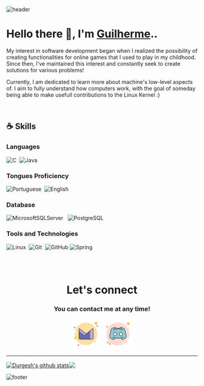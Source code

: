 ![header](https://capsule-render.vercel.app/api?type=waving&color=gradient&height=250&section=header&text=FireguiQueen,&desc=Backend%20developer&fontSize=55&fontAlignY=40&fontAlign=44&descAlignY=53&descAlign=53&animation=fadeIn)


# Hello there 👋, I'm <a href="https://github.com/FireguiQueen/FireguiQueen#tools-and-technologies">Guilherme</a>..
My interest in software development began when I realized the possibility of creating functionalities for online games that I used to play in my childhood. Since then, I've maintained this interest and constantly seek to create solutions for various problems!

Currently, I am dedicated to learn more about machine's low-level aspects of. I aim to fully understand how computers work, with the goal of someday being able to make usefull contributions to the Linux Kernel :)

<br>

## :coffee: Skills

### Languages
![C](https://img.shields.io/badge/C-%231572B6.svg?style=for-the-badge&logo=&logoColor=white)&nbsp;
![Java](https://img.shields.io/badge/java-f94449?style=for-the-badge&logo=openjdk&logoColor=white)&nbsp;

<!-- ![Javascript](https://img.shields.io/badge/javascript-ede94b?style=for-the-badge&logo=javascript&logoColor=171505)&nbsp;  
![CSS3](https://img.shields.io/badge/css3-%231572B6.svg?style=for-the-badge&logo=css3&logoColor=white)&nbsp;
![HTML5](https://img.shields.io/badge/html5-%23E34F26.svg?style=for-the-badge&logo=html5&logoColor=white)&nbsp;
![Markdown](https://img.shields.io/badge/markdown-2e2d2b?style=for-the-badge&logo=markdown&logoColor=white)&nbsp; -->

### Tongues Proficiency
![Portuguese](https://img.shields.io/badge/native-portuguese-eeb22d?style=for-the-badge)&nbsp;
![English](https://img.shields.io/badge/C1-english-2ea44f?style=for-the-badge)&nbsp;
<!-- ![German](https://img.shields.io/badge/A1-german-A67B5B?style=for-the-badge) &nbsp; -->

### Database
![MicrosoftSQLServer](https://img.shields.io/badge/Microsoft%20SQL%20Server-CC2927?style=for-the-badge&logo=microsoft%20sql%20server&logoColor=white) &nbsp;
![PostgreSQL](https://img.shields.io/badge/PostgreSQL-316192?style=for-the-badge&logo=postgresql&logoColor=white)&nbsp;


### Tools and Technologies
![Linux](https://img.shields.io/badge/Linux-FCC624?style=for-the-badge&logo=linux&logoColor=black)&nbsp;
![Git](https://img.shields.io/badge/GIT-E44C30?style=for-the-badge&logo=git&logoColor=white)&nbsp;
![GitHub](https://img.shields.io/badge/github-2e2d2b.svg?style=for-the-badge&logo=github&logoColor=white) 
![Spring](https://img.shields.io/badge/spring-%236DB33F.svg?style=for-the-badge&logo=spring&logoColor=white)

<br>
<br>

<div style="text-align: center" align="center">
  <h1> Let's connect </h1> 
  <h3>You can contact me at any time!</h3> 
  <a href ="mailto: fireguiqueen@proton.me"> <img alt="prontmail" title="Prontmail" width="80" src="./assets/icons/proton.svg"></a>
  <!-- <a href="https://www.linkedin.com/in/guilhermepiress/"> <img alt="linkedin" title="Linkedin" width="80" src="./assets/icons/linkedin.svg"></a> -->
  <a href ="https://discord.com/users/402168526112292864"> <img alt="discord" title="Discord" width="80" src="./assets/icons/discord.svg"></a>
</div>

_______________________

<a href="https://github.com/anuraghazra/github-readme-stats"><img align="center" src="https://github-readme-stats.vercel.app/api?username=fireguiqueen&show_icons=true&include_all_commits=true&theme=transparent&hide_border=true" alt="Durgesh's github stats"/></a><a href="https://github.com/anuraghazra/github-readme-stats"><img align="center" src="https://github-readme-stats.vercel.app/api/top-langs/?username=fireguiqueen&layout=compact&theme=transparent&hide_border=true"/></a> 


![footer](https://capsule-render.vercel.app/api?type=waving&color=794acc&height=110&section=footer)



<!-- 
-- COURSES
## 👨‍🎓 Core Education
- Havard - _Computer Science 50 (CS50)_ 
- UFFS - _Digital Circuits_
- Computer Science Mathematical Fundamentals
-->  






